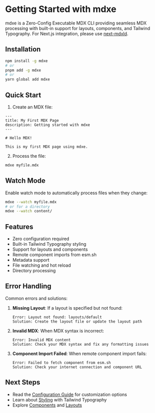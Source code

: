 # Getting Started with mdxe

mdxe is a Zero-Config Executable MDX CLI providing seamless MDX processing with built-in support for layouts, components, and Tailwind Typography. For Next.js integration, please use [next-mdxld](https://github.com/ai-primitives/next-mdxld).

## Installation

```bash
npm install -g mdxe
# or
pnpm add -g mdxe
# or
yarn global add mdxe
```

## Quick Start

1. Create an MDX file:

```mdx
---
title: My First MDX Page
description: Getting started with mdxe
---

# Hello MDX!

This is my first MDX page using mdxe.
```

2. Process the file:

```bash
mdxe myfile.mdx
```

## Watch Mode

Enable watch mode to automatically process files when they change:

```bash
mdxe --watch myfile.mdx
# or for a directory
mdxe --watch content/
```

## Features

- Zero configuration required
- Built-in Tailwind Typography styling
- Support for layouts and components
- Remote component imports from esm.sh
- Metadata support
- File watching and hot reload
- Directory processing

## Error Handling

Common errors and solutions:

1. **Missing Layout**: If a layout is specified but not found:
   ```
   Error: Layout not found: layouts/default
   Solution: Create the layout file or update the layout path
   ```

2. **Invalid MDX**: When MDX syntax is incorrect:
   ```
   Error: Invalid MDX content
   Solution: Check your MDX syntax and fix any formatting issues
   ```

3. **Component Import Failed**: When remote component import fails:
   ```
   Error: Failed to fetch component from esm.sh
   Solution: Check your internet connection and component URL
   ```

## Next Steps

- Read the [Configuration Guide](./configuration.md) for customization options
- Learn about [Styling](./styling.md) with Tailwind Typography
- Explore [Components](./components.md) and [Layouts](./layouts.md)
